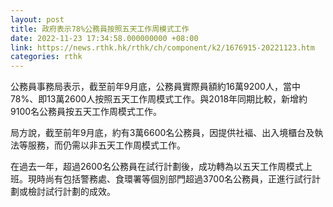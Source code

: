```yaml
---
layout: post
title: 政府表示78%公務員按照五天工作周模式工作
date: 2022-11-23 17:34:58.000000000 +08:00
link: https://news.rthk.hk/rthk/ch/component/k2/1676915-20221123.htm
categories: rthk
---
```


公務員事務局表示，截至前年9月底，公務員實際員額約16萬9200人，當中78%、即13萬2600人按照五天工作周模式工作。與2018年同期比較，新增約9100名公務員按五天工作周模式工作。

局方說，截至前年9月底，約有3萬6600名公務員，因提供社褔、出入境櫃台及執法等服務，而仍需以非五天工作周模式工作。

在過去一年，超過2600名公務員在試行計劃後，成功轉為以五天工作周模式上班。現時尚有包括警務處、食環署等個別部門超過3700名公務員，正進行試行計劃或檢討試行計劃的成效。
